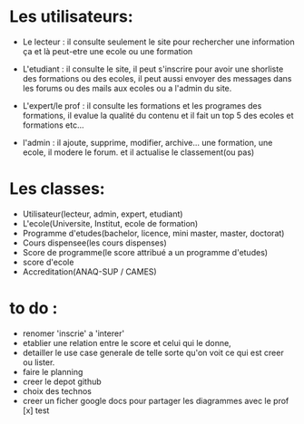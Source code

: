 # Les utilisateurs:
- Le lecteur : il consulte seulement le site pour rechercher une information ça et là peut-etre une ecole ou une formation
- L'etudiant : il consulte le site, il peut s'inscrire pour avoir une shorliste des formations ou des ecoles, il peut aussi envoyer des messages dans les forums ou des mails aux ecoles ou a l'admin du site.
- L'expert/le prof : il consulte les formations et les programes des formations, il evalue la qualité du contenu et il fait un top 5 des ecoles et formations etc...

- l'admin : il ajoute, supprime, modifier, archive... une formation, une ecole, il modere le forum. et il actualise le classement(ou pas) 

# Les classes:
- Utilisateur(lecteur, admin, expert, etudiant)
- L'ecole(Universite, Institut, ecole de formation)
- Programme d'etudes(bachelor, licence, mini master, master, doctorat)
- Cours dispensee(les cours dispenses)
- Score de programme(le score attribué a un programme d'etudes)
- score d'ecole 
- Accreditation(ANAQ-SUP / CAMES)

# to do :
- renomer 'inscrie' a 'interer'
- etablier une relation entre le score et celui qui le donne,
- detailler le use case generale de telle sorte qu'on voit ce qui est creer ou lister.
- faire le planning
- creer le depot github
- choix des technos 
- creer un ficher google docs pour partager les diagrammes avec le prof \
[x] test